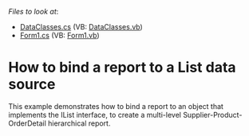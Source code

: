 <!-- default file list -->
*Files to look at*:

* [DataClasses.cs](./CS/DataClasses.cs) (VB: [DataClasses.vb](./VB/DataClasses.vb))
* [Form1.cs](./CS/Form1.cs) (VB: [Form1.vb](./VB/Form1.vb))
<!-- default file list end -->
# How to bind a report to a List<T> data source


<p>This example demonstrates how to bind a report to an object that implements the IList<T> interface, to create a multi-level Supplier-Product-OrderDetail hierarchical report.</p><br />


<br/>


